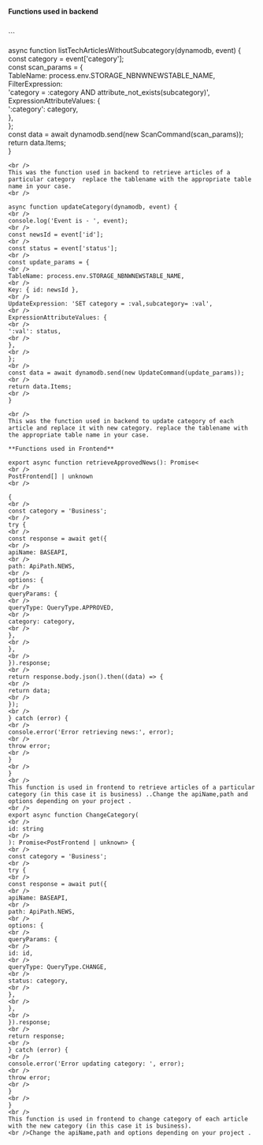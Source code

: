 **Functions used in backend**

<br />
```

async function listTechArticlesWithoutSubcategory(dynamodb, event) {
     <br />
   const category = event['category'];
    <br />
   const scan_params = {
     <br />
    TableName: process.env.STORAGE_NBNWNEWSTABLE_NAME,
     <br />
    FilterExpression:
     <br />
      'category = :category AND attribute_not_exists(subcategory)',
       <br />
    ExpressionAttributeValues: {
         <br />
      ':category': category,
       <br />
    },
     <br />
  };
   <br />
   const data = await dynamodb.send(new ScanCommand(scan_params));
    <br />
   return data.Items;
    <br />
}

```
<br />
This was the function used in backend to retrieve articles of a particular category  replace the tablename with the appropriate table name in your case.
<br />

async function updateCategory(dynamodb, event) {
<br />
console.log('Event is - ', event);
<br />
const newsId = event['id'];
<br />
const status = event['status'];
<br />
const update_params = {
<br />
TableName: process.env.STORAGE_NBNWNEWSTABLE_NAME,
<br />
Key: { id: newsId },
<br />
UpdateExpression: 'SET category = :val,subcategory= :val',
<br />
ExpressionAttributeValues: {
<br />
':val': status,
<br />
},
<br />
};
<br />
const data = await dynamodb.send(new UpdateCommand(update_params));
<br />
return data.Items;
<br />
}

<br />
This was the function used in backend to update category of each article and replace it with new category. replace the tablename with the appropriate table name in your case.

**Functions used in Frontend**

export async function retrieveApprovedNews(): Promise<
<br />
PostFrontend[] | unknown
<br />

{
<br />
const category = 'Business';
<br />
try {
<br />
const response = await get({
<br />
apiName: BASEAPI,
<br />
path: ApiPath.NEWS,
<br />
options: {
<br />
queryParams: {
<br />
queryType: QueryType.APPROVED,
<br />
category: category,
<br />
},
<br />
},
<br />
}).response;
<br />
return response.body.json().then((data) => {
<br />
return data;
<br />
});
<br />
} catch (error) {
<br />
console.error('Error retrieving news:', error);
<br />
throw error;
<br />
}
<br />
}
<br />
This function is used in frontend to retrieve articles of a particular category (in this case it is business) ..Change the apiName,path and options depending on your project .
<br />
export async function ChangeCategory(
<br />
id: string
<br />
): Promise<PostFrontend | unknown> {
<br />
const category = 'Business';
<br />
try {
<br />
const response = await put({
<br />
apiName: BASEAPI,
<br />
path: ApiPath.NEWS,
<br />
options: {
<br />
queryParams: {
<br />
id: id,
<br />
queryType: QueryType.CHANGE,
<br />
status: category,
<br />
},
<br />
},
<br />
}).response;
<br />
return response;
<br />
} catch (error) {
<br />
console.error('Error updating category: ', error);
<br />
throw error;
<br />
}
<br />
}
<br />
This function is used in frontend to change category of each article with the new category (in this case it is business).
<br />Change the apiName,path and options depending on your project .
